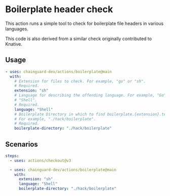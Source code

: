 # Boilerplate header check

This action runs a simple tool to check for boilerplate file headers in various
languages.

This code is also derived from a similar check originally contributed to
Knative.


## Usage

```yaml
- uses: chainguard-dev/actions/boilerplate@main
  with:
    # Extension for files to check. For example, "go" or "sh".
    # Required.
    extension: "sh"
    # Language for describing the offending language. For example, "Go" or
    # "Shell".
    # Required.
    language: "Shell"
    # Boilerplate Directory in which to find boilerplate.{extension}.text files.
    # For example, "./hack/boilerplate".
    # Required.
    boilerplate-directory: "./hack/boilerplate"
```

## Scenarios

```yaml
steps:
  - uses: actions/checkout@v3

  - uses: chainguard-dev/actions/boilerplate@main
    with:
      extension: "sh"
      language: "Shell"
      boilerplate-directory: "./hack/boilerplate"
```
